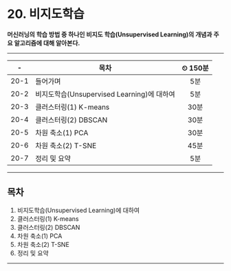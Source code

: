 # 20. 비지도학습

**머신러닝의 학습 방법 중 하나인 비지도 학습(Unsupervised Learning)의 개념과 주요 알고리즘에 대해 알아본다.**

---

|-|목차|⏲ 150분|
|:---:|---|:---:|
|20-1| 들어가며 | 5분|
|20-2| 비지도학습(Unsupervised Learning)에 대하여 | 5분|
|20-3| 클러스터링(1) K-means | 30분|
|20-4| 클러스터링(2) DBSCAN | 30분|
|20-5| 차원 축소(1) PCA | 30분|
|20-6| 차원 축소(2) T-SNE | 45분|
|20-7| 정리 및 요약 | 5분|

---

## 목차

1. 비지도학습(Unsupervised Learning)에 대하여
2. 클러스터링(1) K-means
3. 클러스터링(2) DBSCAN
4. 차원 축소(1) PCA
5. 차원 축소(2) T-SNE
6. 정리 및 요약

---
